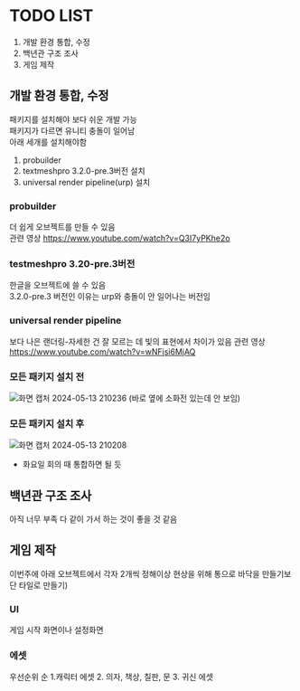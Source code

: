 # TODO LIST
1. 개발 환경 통합, 수정
2. 백년관 구조 조사
3. 게임 제작

## 개발 환경 통합, 수정
패키지를 설치해야 보다 쉬운 개발 가능   
패키지가 다르면 유니티 충돌이 일어남   
아래 세개를 설치해야함
1. probuilder
2. textmeshpro 3.2.0-pre.3버전 설치
3. universal render pipeline(urp) 설치

### probuilder
더 쉽게 오브젝트를 만들 수 있음   
관련 영상 https://www.youtube.com/watch?v=Q3I7yPKhe2o

### testmeshpro 3.20-pre.3버전
한글을 오브젝트에 쓸 수 있음   
3.2.0-pre.3 버전인 이유는 urp와 충돌이 안 일어나는 버전임

### universal render pipeline
보다 나은 랜더링-자세한 건 잘 모르는 데 빛의 표현에서 차이가 있음
관련 영상 https://www.youtube.com/watch?v=wNFjsi6MjAQ

### 모든 패키지 설치 전
![화면 캡처 2024-05-13 210236](https://github.com/leeshyuk/the-building-0/assets/163493972/481b638d-3c54-48e4-bc05-7bfd43c135c6)
(바로 옆에 소화전 있는데 안 보임)

### 모든 패키지 설치 후
![화면 캡처 2024-05-13 210208](https://github.com/leeshyuk/the-building-0/assets/163493972/114689fc-de0b-4c38-983c-b82dcd4c5a0a)

* 화요일 회의 때 통합하면 될 듯


## 백년관 구조 조사
아직 너무 부족
다 같이 가서 하는 것이 좋을 것 같음

## 게임 제작
이번주에 아래 오브젝트에서 각자 2개씩 정해이상 현상을 위해 통으로 바닥을 만들기보단 타일로 만들기)

### UI
게임 시작 화면이나 설정화면

### 에셋
우선순위 순
1.캐릭터 에셋
2. 의자, 책상, 칠판, 문
3. 귀신 에셋
